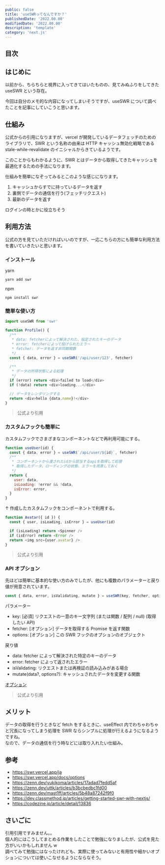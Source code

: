 ```yaml
---
public: false
title: 'useSWRってなんですか？'
publishedDate: '2022.00.00'
modifiedDate: '2022.00.00'
description: 'template'
category: 'next.js'
---
```


## 目次

## はじめに

以前から、ちらちらと視界に入ってきてはいたものの、見てみぬふりをしてきた useSWR という存在。

今回は自分のメモ的な内容になってしまいそうですが、useSWR について調べたことを記事にしていこうと思います。

## 仕組み

公式からの引用になりますが、vercel が開発しているデータフェッチのためのライブラリで、SWR という名称の由来は HTTP キャッシュ無効化戦略である stale-while-revalidate のイニシャルからきているようです。

このことからもわかるように、SWR とはデータから取得してきたキャッシュを最適化するための手法になります。

仕組みを簡単になぞってみるとこのような感じになります。

1. キャッシュからすでに持っているデータを返す
2. 裏側でデータの通信を行う(フェッチリクエスト)
3. 最新のデータを返す

ログインの時とかに役立ちそう

## 利用方法

公式の方を見ていただければいいのですが、一応こちらの方にも簡単な利用方法を書いていきたいと思います。

### インストール

yarn

```
yarn add swr
```

npm

```
npm install swr
```

### 簡単な使い方

```js
import useSWR from 'swr'

function Profile() {
  /**
   * data: fetcherによって解決された、指定されたキーのデータ
   * error: fetcherによって投げられたエラー
   * fetcher: データを返す非同期関数
   */
  const { data, error } = useSWR('/api/user/123', fetcher)

  /**
   * データの所得状態による処理
   */
  if (error) return <div>failed to load</div>
  if (!data) return <div>loading...</div>

  // データをレンダリングする
  return <div>hello {data.name}!</div>
}
```

> 公式より引用

### カスタムフックも簡単に

カスタムフックでさまざまなコンポーネントなどで再利用可能にする。

```js
function useUser(id) {
  const { data, error } = useSWR(`/api/user/${id}`, fetcher)
  /**
   * コンポーネントから渡されたidから該当するapiを取得して処理
   * 取得したデータ、ローディングの状態、エラーを用意しておく
   */
  return {
    user: data,
    isLoading: !error && !data,
    isError: error,
  }
}
```

↑ 作成したカスタムフックをコンポーネントで利用する。

```js
function Avatar({ id }) {
  const { user, isLoading, isError } = useUser(id)

  if (isLoading) return <Spinner />
  if (isError) return <Error />
  return <img src={user.avatar} />
}
```

> 公式より引用

### API オプション

先ほどは簡単に基本的な使い方のみでしたが、他にも複数のパラメーターと戻り値が用意されています。

```js
const { data, error, isValidating, mutate } = useSWR(key, fetcher, options)
```

パラメーター

- key: [必須] リクエストの一意のキー文字列 (または関数 / 配列 / null) (取得したい API)
- fetcher: [オプション] データを取得する Promise を返す関数
- options: [オプション] この SWR フックのオプションのオブジェクト

戻り値

- data: fetcher によって解決された特定のキーのデータ
- error: fetcher によって返されたエラー
- isValidating: リクエストまたは再検証の読み込みがある場合
- mutate(data?, options?): キャッシュされたデータを変更する関数

[オプション](https://swr.vercel.app/docs/options#options)

> 公式より引用

## メリット

データの取得を行うときなど fetch をするときに、useEffect 内でわちゃわちゃと冗長になってしまう処理を SWR ならシンプルに処理が行えるようになるようですね。  
なので、データの通信を行う時などには取り入れたい仕組み。

## 参考

- https://swr.vercel.app/ja
- https://swr.vercel.app/docs/options
- https://zenn.dev/yukikoma/articles/17adad7fedd5af
- https://zenn.dev/uttk/articles/b3bcbedbc1fd00
- https://zenn.dev/mast1ff/articles/5b48a87242f9f0
- https://dev.classmethod.jp/articles/getting-started-swr-with-nextjs/
- https://codezine.jp/article/detail/13836

## さいごに

引用引用ですみません。。  
個人的にはこうしてまとめる作業をしたことで勉強になりましたが、公式を見た方がいいかもしれません w  
調べてみて勉強にはなったけれども、実際に使ってみないと有用性や細かいオプションについては使いこなせるようにならなそう。
